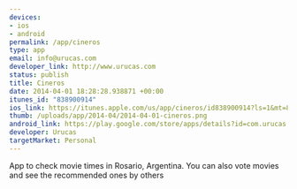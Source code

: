 ```yaml
--- 
devices: 
- ios
- android
permalink: /app/cineros
type: app
email: info@urucas.com
developer_link: http://www.urucas.com
status: publish
title: Cineros
date: 2014-04-01 18:28:28.938871 +00:00
itunes_id: "838900914"
ios_link: https://itunes.apple.com/us/app/cineros/id838900914?ls=1&mt=8
thumb: /uploads/app/2014-04/2014-04-01-cineros.png
android_link: https://play.google.com/store/apps/details?id=com.urucas.cineros
developer: Urucas
targetMarket: Personal
---
```


App to check movie times in Rosario, Argentina. You can also vote movies and see the recommended ones by others
